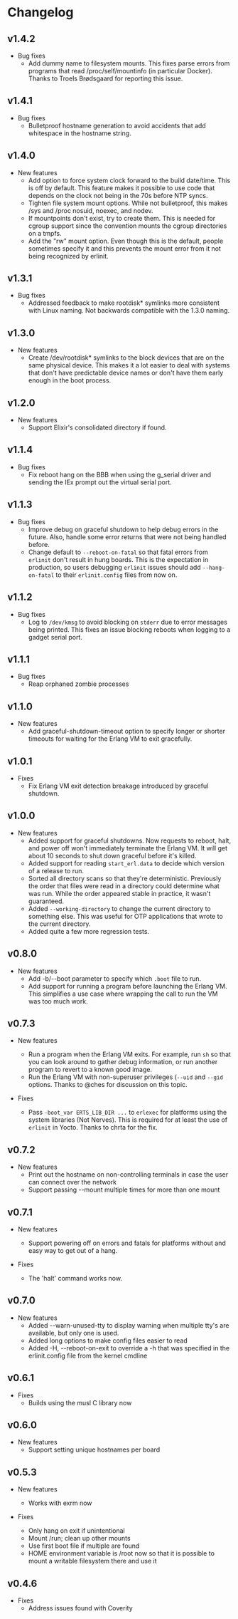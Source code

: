 # Changelog

## v1.4.2

  * Bug fixes
    * Add dummy name to filesystem mounts. This fixes parse errors from
      programs that read /proc/self/mountinfo (in particular Docker). Thanks to
      Troels Brødsgaard for reporting this issue.

## v1.4.1

  * Bug fixes
    * Bulletproof hostname generation to avoid accidents that add whitespace in
      the hostname string.

## v1.4.0

  * New features
    * Add option to force system clock forward to the build date/time. This is
      off by default. This feature makes it possible to use code that depends on
      the clock not being in the 70s before NTP syncs.
    * Tighten file system mount options. While not bulletproof, this makes
      /sys and /proc nosuid, noexec, and nodev.
    * If mountpoints don't exist, try to create them. This is needed for
      cgroup support since the convention mounts the cgroup directories on
      a tmpfs.
    * Add the "rw" mount option. Even though this is the default, people
      sometimes specify it and this prevents the mount error from it not
      being recognized by erlinit.

## v1.3.1

  * Bug fixes
    * Addressed feedback to make rootdisk* symlinks more consistent with Linux
      naming. Not backwards compatible with the 1.3.0 naming.

## v1.3.0

  * New features
    * Create /dev/rootdisk* symlinks to the block devices that are on the same
      physical device.  This makes it a lot easier to deal with systems that
      don't have predictable device names or don't have them early enough in
      the boot process.

## v1.2.0

  * New features
    * Support Elixir's consolidated directory if found.

## v1.1.4

  * Bug fixes
    * Fix reboot hang on the BBB when using the g_serial driver and sending the
      IEx prompt out the virtual serial port.

## v1.1.3

  * Bug fixes
    * Improve debug on graceful shutdown to help debug errors in the future.
      Also, handle some error returns that were not being handled before.
    * Change default to `--reboot-on-fatal` so that fatal errors from `erlinit`
      don't result in hung boards. This is the expectation in production, so
      users debugging `erlinit` issues should add `--hang-on-fatal` to their
      `erlinit.config` files from now on.

## v1.1.2

  * Bug fixes
    * Log to `/dev/kmsg` to avoid blocking on `stderr` due to error messages
      being printed. This fixes an issue blocking reboots when logging to a
      gadget serial port.

## v1.1.1

  * Bug fixes
    * Reap orphaned zombie processes

## v1.1.0

  * New features
    * Add graceful-shutdown-timeout option to specify longer or shorter
      timeouts for waiting for the Erlang VM to exit gracefully.

## v1.0.1

  * Fixes
    * Fix Erlang VM exit detection breakage introduced by graceful shutdown.

## v1.0.0

  * New features
    * Added support for graceful shutdowns. Now requests to reboot, halt,
      and power off won't immediately terminate the Erlang VM. It will get
      about 10 seconds to shut down graceful before it's killed.
    * Added support for reading `start_erl.data` to decide which version
      of a release to run.
    * Sorted all directory scans so that they're deterministic. Previously
      the order that files were read in a directory could determine what was
      run. While the order appeared stable in practice, it wasn't guaranteed.
    * Added `--working-directory` to change the current directory to
      something else. This was useful for OTP applications that wrote to
      the current directory.
    * Added quite a few more regression tests.

## v0.8.0

  * New features
    * Add -b/--boot parameter to specify which `.boot` file to run.
    * Add support for running a program before launching the Erlang VM.
      This simplifies a use case where wrapping the call to run the VM
      was too much work.

## v0.7.3

  * New features
    * Run a program when the Erlang VM exits. For example, run `sh` so
      that you can look around to gather debug information, or run
      another program to revert to a known good image.
    * Run the Erlang VM with non-superuser privileges (`--uid` and `--gid`
      options. Thanks to @ches for discussion on this topic.

  * Fixes
    * Pass `-boot_var ERTS_LIB_DIR ...` to `erlexec` for platforms using
      the system libraries (Not Nerves). This is required for at least
      the use of `erlinit` in Yocto. Thanks to chrta for the fix.

## v0.7.2

  * New features
    * Print out the hostname on non-controlling terminals in case the
      user can connect over the network
    * Support passing --mount multiple times for more than one mount

## v0.7.1

  * New features
    * Support powering off on errors and fatals for platforms without
      and easy way to get out of a hang.

  * Fixes
    * The 'halt' command works now.

## v0.7.0

  * New features
    * Added --warn-unused-tty to display warning when multiple tty's
      are available, but only one is used.
    * Added long options to make config files easier to read
    * Added -H, --reboot-on-exit to override a -h that was specified in
      the erlinit.config file from the kernel cmdline

## v0.6.1

  * Fixes
    * Builds using the musl C library now

## v0.6.0

  * New features
    * Support setting unique hostnames per board

## v0.5.3

  * New features
    * Works with exrm now

  * Fixes
    * Only hang on exit if unintentional
    * Mount /run; clean up other mounts
    * Use first boot file if multiple are found
    * HOME environment variable is /root now so that it is possible to mount a
      writable filesystem there and use it

## v0.4.6

  * Fixes
    * Address issues found with Coverity
